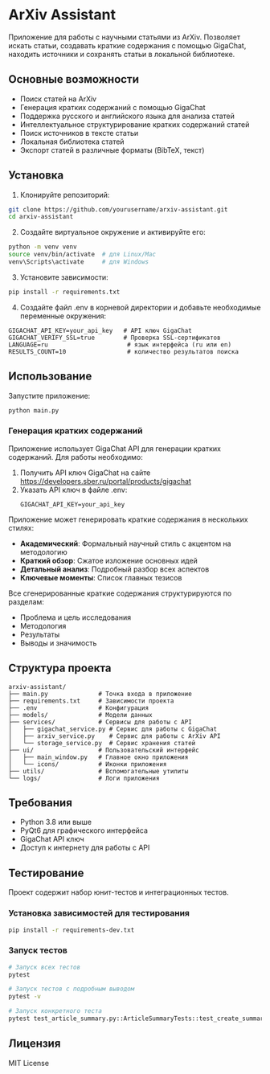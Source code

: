 # ArXiv Assistant

Приложение для работы с научными статьями из ArXiv. Позволяет искать статьи, создавать краткие содержания с помощью GigaChat, находить источники и сохранять статьи в локальной библиотеке.

## Основные возможности

- Поиск статей на ArXiv
- Генерация кратких содержаний с помощью GigaChat
- Поддержка русского и английского языка для анализа статей
- Интеллектуальное структурирование кратких содержаний статей
- Поиск источников в тексте статьи
- Локальная библиотека статей
- Экспорт статей в различные форматы (BibTeX, текст)

## Установка

1. Клонируйте репозиторий:
```bash
git clone https://github.com/yourusername/arxiv-assistant.git
cd arxiv-assistant
```

2. Создайте виртуальное окружение и активируйте его:
```bash
python -m venv venv
source venv/bin/activate  # для Linux/Mac
venv\Scripts\activate     # для Windows
```

3. Установите зависимости:
```bash
pip install -r requirements.txt
```

4. Создайте файл .env в корневой директории и добавьте необходимые переменные окружения:
```
GIGACHAT_API_KEY=your_api_key   # API ключ GigaChat
GIGACHAT_VERIFY_SSL=true        # Проверка SSL-сертификатов
LANGUAGE=ru                      # язык интерфейса (ru или en)
RESULTS_COUNT=10                 # количество результатов поиска
```

## Использование

Запустите приложение:
```bash
python main.py
```

### Генерация кратких содержаний

Приложение использует GigaChat API для генерации кратких содержаний. Для работы необходимо:

1. Получить API ключ GigaChat на сайте https://developers.sber.ru/portal/products/gigachat
2. Указать API ключ в файле .env:
   ```
   GIGACHAT_API_KEY=your_api_key
   ```

Приложение может генерировать краткие содержания в нескольких стилях:
- **Академический**: Формальный научный стиль с акцентом на методологию
- **Краткий обзор**: Сжатое изложение основных идей
- **Детальный анализ**: Подробный разбор всех аспектов
- **Ключевые моменты**: Список главных тезисов

Все сгенерированные краткие содержания структурируются по разделам:
- Проблема и цель исследования
- Методология
- Результаты
- Выводы и значимость

## Структура проекта

```
arxiv-assistant/
├── main.py              # Точка входа в приложение
├── requirements.txt     # Зависимости проекта
├── .env                 # Конфигурация
├── models/              # Модели данных
├── services/            # Сервисы для работы с API
│   ├── gigachat_service.py # Сервис для работы с GigaChat
│   ├── arxiv_service.py    # Сервис для работы с ArXiv API
│   └── storage_service.py  # Сервис хранения статей
├── ui/                  # Пользовательский интерфейс
│   ├── main_window.py   # Главное окно приложения
│   └── icons/           # Иконки приложения
├── utils/               # Вспомогательные утилиты
└── logs/                # Логи приложения
```

## Требования

- Python 3.8 или выше
- PyQt6 для графического интерфейса
- GigaChat API ключ
- Доступ к интернету для работы с API

## Тестирование

Проект содержит набор юнит-тестов и интеграционных тестов.

### Установка зависимостей для тестирования

```bash
pip install -r requirements-dev.txt
```

### Запуск тестов

```bash
# Запуск всех тестов
pytest

# Запуск тестов с подробным выводом
pytest -v

# Запуск конкретного теста
pytest test_article_summary.py::ArticleSummaryTests::test_create_summary_with_full_text
```

## Лицензия

MIT License 